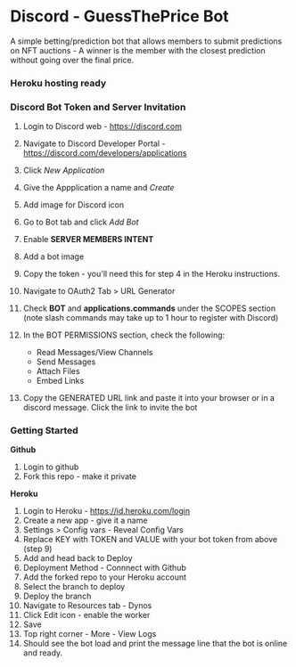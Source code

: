 # Discord - GuessThePrice Bot
A simple betting/prediction bot that allows members to submit predictions on NFT auctions - A winner is the member with the closest prediction without going over the final price.

### Heroku hosting ready


### Discord Bot Token and Server Invitation

1. Login to Discord web - https://discord.com
2. Navigate to Discord Developer Portal - https://discord.com/developers/applications
3. Click *New Application*
4. Give the Appplication a name and *Create*
5. Add image for Discord icon
6. Go to Bot tab and click *Add Bot*
7. Enable **SERVER MEMBERS INTENT**
8. Add a bot image
9. Copy the token - you'll need this for step 4 in the Heroku instructions.
10. Navigate to OAuth2 Tab > URL Generator
11. Check **BOT** and **applications.commands** under the SCOPES section (note slash commands may take up to 1 hour to register with Discord)
12. In the BOT PERMISSIONS section, check the following:
    - Read Messages/View Channels
    - Send Messages
    - Attach Files
    - Embed Links

13. Copy the GENERATED URL link and paste it into your browser or in a discord message. Click the link to invite the bot


### Getting Started
**Github**
1. Login to github
2. Fork this repo - make it private


**Heroku**
1. Login to Heroku - https://id.heroku.com/login
2. Create a new app - give it a name
3. Settings > Config vars - Reveal Config Vars
4. Replace KEY with TOKEN and VALUE with your bot token from above (step 9)
5. Add and head back to Deploy
6. Deployment Method - Connnect with Github
7. Add the forked repo to your Heroku account
8. Select the branch to deploy
9. Deploy the branch
10. Navigate to Resources tab - Dynos
11. Click Edit icon - enable the worker
12. Save
13. Top right corner - More - View Logs
14. Should see the bot load and print the message line that the bot is online and ready.

